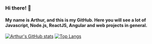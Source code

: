 ### Hi there! 👋

#### My name is Arthur, and this is my GitHub. Here you will see a lot of Javascript, Node.js, ReactJS, Angular and web projects in general.

[![Arthur's GitHub stats](https://github-readme-stats.vercel.app/api?username=ArthurSouzaC&show_icons=true&theme=dark)](https://github.com/anuraghazra/github-readme-stats)
[![Top Langs](https://github-readme-stats.vercel.app/api/top-langs/?username=ArthurSouzaC&show_icons=true&theme=dark&layout=compact)](https://github.com/anuraghazra/github-readme-stats)

